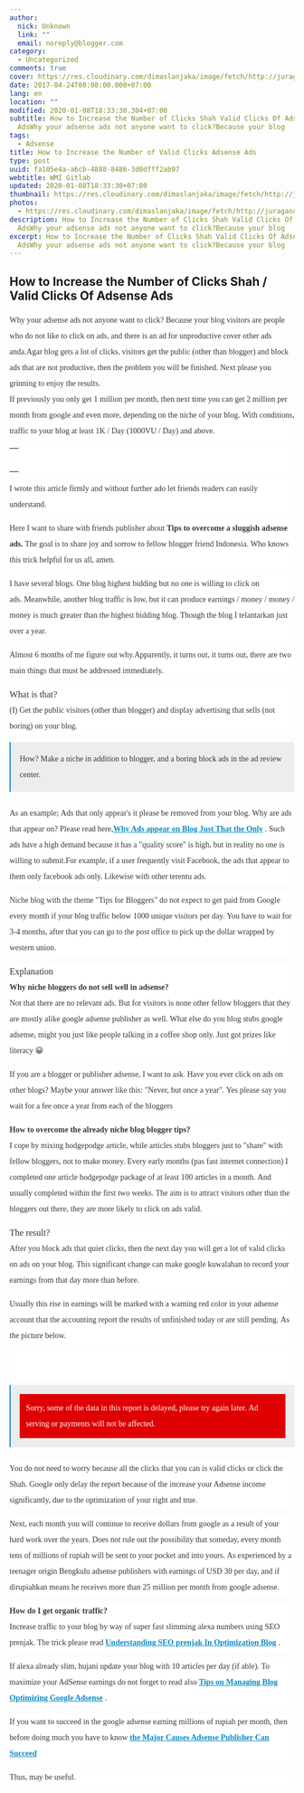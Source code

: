 ```yaml
---
author:
  nick: Unknown
  link: ""
  email: noreply@blogger.com
category:
  - Uncategorized
comments: true
cover: https://res.cloudinary.com/dimaslanjaka/image/fetch/http://juragancipir.com/wp-content/uploads/2013/12/Halo-adsense-300x300.jpg
date: 2017-04-24T08:08:00.000+07:00
lang: en
location: ""
modified: 2020-01-08T18:33:30.304+07:00
subtitle: How to Increase the Number of Clicks Shah Valid Clicks Of Adsense
  AdsWhy your adsense ads not anyone want to click?Because your blog
tags:
  - Adsense
title: How to Increase the Number of Valid Clicks Adsense Ads
type: post
uuid: fa105e4a-a6cb-4888-8486-3d0dfff2ab97
webtitle: WMI Gitlab
updated: 2020-01-08T18:33:30+07:00
thumbnail: https://res.cloudinary.com/dimaslanjaka/image/fetch/http://juragancipir.com/wp-content/uploads/2013/12/Halo-adsense-300x300.jpg
photos:
  - https://res.cloudinary.com/dimaslanjaka/image/fetch/http://juragancipir.com/wp-content/uploads/2013/12/Halo-adsense-300x300.jpg
description: How to Increase the Number of Clicks Shah Valid Clicks Of Adsense
  AdsWhy your adsense ads not anyone want to click?Because your blog
excerpt: How to Increase the Number of Clicks Shah Valid Clicks Of Adsense
  AdsWhy your adsense ads not anyone want to click?Because your blog
---
```


<div dir="ltr" style="text-align: left;" trbidi="on"><h2>How to Increase the Number of Clicks Shah / Valid Clicks Of Adsense Ads</h2><div><span class="notranslate" style="background-color: white; color: #353535; font-family: &quot;merriweather&quot; , &quot;times new roman&quot; , &quot;times&quot; , serif; line-height: 28px;">Why your adsense ads not anyone want to click?</span><span style="background-color: white; color: #353535; font-family: &quot;merriweather&quot; , &quot;times new roman&quot; , &quot;times&quot; , serif; line-height: 28px;">&nbsp;</span><span class="notranslate" style="background-color: white; color: #353535; font-family: &quot;merriweather&quot; , &quot;times new roman&quot; , &quot;times&quot; , serif; line-height: 28px;">Because your blog visitors are people who do not like to click on ads, and there is an ad for unproductive cover other ads anda.Agar blog gets a lot of clicks, visitors get the public (other than blogger) and block ads that are not productive, then the problem you will be finished.</span><span style="background-color: white; color: #353535; font-family: &quot;merriweather&quot; , &quot;times new roman&quot; , &quot;times&quot; , serif; line-height: 28px;">&nbsp;</span><span class="notranslate" style="background-color: white; color: #353535; font-family: &quot;merriweather&quot; , &quot;times new roman&quot; , &quot;times&quot; , serif; line-height: 28px;">Next please you grinning to enjoy the results.</span><span style="background-color: white; color: #353535; font-family: &quot;merriweather&quot; , &quot;times new roman&quot; , &quot;times&quot; , serif; line-height: 28px;"></span><br><div style="background-color: white; color: #353535; font-family: Merriweather, 'Times New Roman', Times, serif; line-height: 28px; margin-bottom: 1em; padding: 0px;"><span class="notranslate">If previously you only get 1 million per month, then next time you can get 2 million per month from google and even more, depending on the niche of your blog.</span>&nbsp;<span class="notranslate">With conditions, traffic to your blog at least 1K / Day (1000VU / Day) and above.</span></div><table cellpadding="0" cellspacing="0" class="amp-wp-inline-e8473eaef17a742db2044c0d823a7b28" style="background-color: white; color: #353535; font-family: Merriweather, 'Times New Roman', Times, serif; line-height: 28px; margin-left: auto; margin-right: auto; text-align: center;"><tbody><tr><td class="amp-wp-inline-2f0158eb062d1ac553a7edcb8a744628"><amp-img alt="" class="amp-wp-enforced-sizes i-amphtml-element i-amphtml-layout-responsive i-amphtml-layout-size-defined i-amphtml-layout" height="400" sizes="(min-width: 400px) 400px, 100vw" src="https://res.cloudinary.com/dimaslanjaka/image/fetch/http://juragancipir.com/wp-content/uploads/2013/12/Halo-adsense-300x300.jpg"><img alt="" class="i-amphtml-fill-content i-amphtml-replaced-content" src="https://res.cloudinary.com/dimaslanjaka/image/fetch/http://juragancipir.com/wp-content/uploads/2013/12/Halo-adsense-300x300.jpg"></amp-img><br><div class="quads-location quads-ad4" id="quads-ad4"></div></td></tr><tr><td class="amp-wp-inline-2f0158eb062d1ac553a7edcb8a744628"><br></td></tr></tbody></table><div style="background-color: white; color: #353535; font-family: Merriweather, 'Times New Roman', Times, serif; line-height: 28px; margin-bottom: 1em; padding: 0px;"><span class="notranslate">I wrote this article firmly and without further ado let friends readers can easily understand.</span></div><div style="background-color: white; color: #353535; font-family: Merriweather, 'Times New Roman', Times, serif; line-height: 28px; margin-bottom: 1em; padding: 0px;"><span class="notranslate">Here I want to share with friends publisher about&nbsp;<b>Tips to overcome a sluggish adsense ads.</b></span>&nbsp;<span class="notranslate">The goal is to share joy and sorrow to fellow blogger friend Indonesia.</span>&nbsp;<span class="notranslate">Who knows this trick helpful for us all, amen.</span></div><div style="background-color: white; color: #353535; font-family: Merriweather, 'Times New Roman', Times, serif; line-height: 28px; margin-bottom: 1em; padding: 0px;"><span class="notranslate">I have several blogs.</span>&nbsp;<span class="notranslate">One blog highest bidding but no one is willing to click on ads.</span>&nbsp;<span class="notranslate">Meanwhile, another blog traffic is low, but it can produce earnings / money / money / money is much greater than the highest bidding blog.</span>&nbsp;<span class="notranslate">Though the blog I telantarkan just over a year.</span></div><div style="background-color: white; color: #353535; font-family: Merriweather, 'Times New Roman', Times, serif; line-height: 28px; margin-bottom: 1em; padding: 0px;"><span class="notranslate">Almost 6 months of me figure out why.</span><span class="notranslate">Apparently, it turns out, it turns out, there are two main things that must be addressed immediately.</span></div><div style="background-color: white; color: #353535; font-family: Merriweather, 'Times New Roman', Times, serif; line-height: 28px; margin-bottom: 1em; padding: 0px;"><span class="notranslate"><span class="amp-wp-inline-e83b3001d8045eddbc5ff9e9b885e24e" style="font-size: medium;">What is that?</span></span><br><span class="notranslate">(I) Get the public visitors (other than blogger) and display advertising that sells (not boring) on ​​your blog.</span></div><blockquote style="background: rgba(127, 127, 127, 0.121569); border-left-color: rgb(10, 137, 192); border-left-style: solid; border-left-width: 2px; color: #353535; font-family: Merriweather, 'Times New Roman', Times, serif; line-height: 28px; margin: 8px 0px 24px; padding: 16px;"><div style="padding: 0px;"><span class="notranslate">How?</span>&nbsp;<span class="notranslate">Make a niche in addition to blogger, and a boring block ads in the ad review center.</span></div></blockquote><div style="background-color: white; color: #353535; font-family: Merriweather, 'Times New Roman', Times, serif; line-height: 28px; margin-bottom: 1em; padding: 0px;"><span class="notranslate">As an example;</span>&nbsp;<span class="notranslate">Ads that only appear's it please be removed from your blog.</span>&nbsp;<span class="notranslate">Why are ads that appear on?</span>&nbsp;<span class="notranslate">Please read here,<b><a href="/search?q=Why%20Ads%20appear%20on%20Blog%20Just%20That%20the%20Only" style="color: #0a89c0;" target="_blank">Why Ads appear on Blog Just That the Only</a></b>&nbsp;.</span>&nbsp;<span class="notranslate">Such ads have a high demand because it has a "quality score" is high, but in reality no one is willing to submit.</span><span class="notranslate">For example, if a user frequently visit Facebook, the ads that appear to them only facebook ads only.</span>&nbsp;<span class="notranslate">Likewise with other terentu ads.</span></div><div style="background-color: white; color: #353535; font-family: Merriweather, 'Times New Roman', Times, serif; line-height: 28px; margin-bottom: 1em; padding: 0px;"><span class="notranslate">Niche blog with the theme "Tips for Bloggers" do not expect to get paid from Google every month if your blog traffic below 1000 unique visitors per day.</span>&nbsp;<span class="notranslate">You have to wait for 3-4 months, after that you can go to the post office to pick up the dollar wrapped by western union.</span></div><div style="background-color: white; color: #353535; font-family: Merriweather, 'Times New Roman', Times, serif; line-height: 28px; margin-bottom: 1em; padding: 0px;"><span class="notranslate"><span class="amp-wp-inline-e83b3001d8045eddbc5ff9e9b885e24e" style="font-size: medium;">Explanation</span></span><br><span class="notranslate"><b>Why niche bloggers do not sell well in adsense?</b></span><br><span class="notranslate">Not that there are no relevant ads.</span>&nbsp;<span class="notranslate">But for visitors is none other fellow bloggers that they are mostly alike google adsense publisher as well.</span>&nbsp;<span class="notranslate">What else do you blog stubs google adsense, might you just like people talking in a coffee shop only.</span>&nbsp;<span class="notranslate">Just got prizes like literacy 😀</span></div><div class="quads-location quads-ad2" id="quads-ad2" style="background-color: white; color: #353535; font-family: Merriweather, 'Times New Roman', Times, serif; line-height: 28px;"></div><div style="background-color: white; color: #353535; font-family: Merriweather, 'Times New Roman', Times, serif; line-height: 28px; margin-bottom: 1em; padding: 0px;"><span class="notranslate">If you are a blogger or publisher adsense, I want to ask.</span>&nbsp;<span class="notranslate">Have you ever click on ads on other blogs?</span>&nbsp;<span class="notranslate">Maybe your answer like this: "Never, but once a year".</span>&nbsp;<span class="notranslate">Yes please say you wait for a fee once a year from each of the bloggers 🙂</span></div><div style="background-color: white; color: #353535; font-family: Merriweather, 'Times New Roman', Times, serif; line-height: 28px; margin-bottom: 1em; padding: 0px;"><span class="notranslate"><b>How to overcome the already niche blog blogger tips?</b></span><br><span class="notranslate">I cope by mixing hodgepodge article, while articles stubs bloggers just to "share" with fellow bloggers, not to make money.</span>&nbsp;<span class="notranslate">Every early months (pas fast internet connection) I completed one article hodgepodge package of at least 100 articles in a month.</span>&nbsp;<span class="notranslate">And usually completed within the first two weeks.</span>&nbsp;<span class="notranslate">The aim is to attract visitors other than the bloggers out there, they are more likely to click on ads valid.</span></div><div style="background-color: white; color: #353535; font-family: Merriweather, 'Times New Roman', Times, serif; line-height: 28px; margin-bottom: 1em; padding: 0px;"><span class="notranslate"><span class="amp-wp-inline-e83b3001d8045eddbc5ff9e9b885e24e" style="font-size: medium;">The result?</span></span><br><span class="notranslate">After you block ads that quiet clicks, then the next day you will get a lot of valid clicks on ads on your blog.</span>&nbsp;<span class="notranslate">This significant change can make google kuwalahan to record your earnings from that day more than before.</span></div><div style="background-color: white; color: #353535; font-family: Merriweather, 'Times New Roman', Times, serif; line-height: 28px; margin-bottom: 1em; padding: 0px;"><span class="notranslate">Usually this rise in earnings will be marked with a warning red color in your adsense account that the accounting report the results of unfinished today or are still pending.</span>&nbsp;<span class="notranslate">As the picture below.</span></div><div class="amp-wp-inline-4e7cf9905a12cc7ecb45883ae68f08db" style="background-color: white; clear: both; color: #353535; font-family: Merriweather, 'Times New Roman', Times, serif; line-height: 28px; text-align: center;"><amp-img alt="" class="amp-wp-enforced-sizes i-amphtml-element i-amphtml-layout-responsive i-amphtml-layout-size-defined i-amphtml-layout" height="62" sizes="(min-width: 400px) 400px, 100vw" src="https://res.cloudinary.com/dimaslanjaka/image/fetch/http://juragancipir.com/wp-content/uploads/2013/12/Laporan-AdSense-Tertunda-300x48.png"><i-amphtml-sizer style="display: block; padding-top: 50.828125px;"></i-amphtml-sizer><img alt="" class="i-amphtml-fill-content i-amphtml-replaced-content" src="https://res.cloudinary.com/dimaslanjaka/image/fetch/http://juragancipir.com/wp-content/uploads/2013/12/Laporan-AdSense-Tertunda-300x48.png"></amp-img></div><blockquote style="background: rgba(127, 127, 127, 0.121569); border-left-color: rgb(10, 137, 192); border-left-style: solid; border-left-width: 2px; color: #353535; font-family: Merriweather, 'Times New Roman', Times, serif; line-height: 28px; margin: 8px 0px 24px; padding: 16px;"><div class="amp-wp-inline-0f943abe4c9317fc9576dd0488905272" style="background-color: #df0101; border: 1px ridge rgb(223, 1, 1); padding: 10px;"><span class="notranslate"><span class="amp-wp-inline-cfe5779f64fce38d0524aa17a4d1e8d3" style="color: white;">Sorry, some of the data in this report is delayed, please try again later.</span></span>&nbsp;<span class="notranslate"><span class="amp-wp-inline-cfe5779f64fce38d0524aa17a4d1e8d3" style="color: white;">Ad serving or payments will not be affected.</span></span></div></blockquote><div style="background-color: white; color: #353535; font-family: Merriweather, 'Times New Roman', Times, serif; line-height: 28px; margin-bottom: 1em; padding: 0px;"><span class="notranslate">You do not need to worry because all the clicks that you can is valid clicks or click the Shah.</span>&nbsp;<span class="notranslate">Google only delay the report because of the increase your Adsense income significantly, due to the optimization of your right and true.</span></div><div style="background-color: white; color: #353535; font-family: Merriweather, 'Times New Roman', Times, serif; line-height: 28px; margin-bottom: 1em; padding: 0px;"><span class="notranslate">Next, each month you will continue to receive dollars from google as a result of your hard work over the years.</span>&nbsp;<span class="notranslate">Does not rule out the possibility that someday, every month tens of millions of rupiah will be sent to your pocket and into yours.</span>&nbsp;<span class="notranslate">As experienced by a teenager origin Bengkulu adsense publishers with earnings of USD 30 per day, and if dirupiahkan means he receives more than 25 million per month from google adsense.</span></div><div style="background-color: white; color: #353535; font-family: Merriweather, 'Times New Roman', Times, serif; line-height: 28px; margin-bottom: 1em; padding: 0px;"><span class="notranslate"><b>How do I get organic traffic?</b></span><br><span class="notranslate">Increase traffic to your blog by way of super fast slimming alexa numbers using SEO prenjak.</span>&nbsp;<span class="notranslate">The trick please read&nbsp;<a href="/search?q=Understanding%20SEO%20prenjak%20In%20Optimization%20Blog" style="color: #0a89c0;" target="_blank"><b>Understanding SEO prenjak In Optimization Blog</b></a>&nbsp;.</span></div><div style="background-color: white; color: #353535; font-family: Merriweather, 'Times New Roman', Times, serif; line-height: 28px; margin-bottom: 1em; padding: 0px;"><span class="notranslate">If alexa already slim, hujani update your blog with 10 articles per day (if able).</span>&nbsp;<span class="notranslate">To maximize your AdSense earnings do not forget to read also&nbsp;<b><a href="/search?q=Tips%20on%20Managing%20Blog%20Optimizing%20Google%20Adsense" style="color: #0a89c0;" target="_blank">Tips on Managing Blog Optimizing Google Adsense</a></b>&nbsp;.</span></div><div style="background-color: white; color: #353535; font-family: Merriweather, 'Times New Roman', Times, serif; line-height: 28px; margin-bottom: 1em; padding: 0px;"><span class="notranslate">If you want to succeed in the google adsense earning millions of rupiah per month, then before doing much you have to know&nbsp;<b><a href="/search?q=the%20Major%20Causes%20Adsense%20Publisher%20Can%20Succeed" style="color: #0a89c0;" target="_blank">the Major Causes Adsense Publisher Can Succeed</a></b></span></div><div style="background-color: white; color: #353535; font-family: Merriweather, 'Times New Roman', Times, serif; line-height: 28px; margin-bottom: 1em; padding: 0px;"><span class="notranslate">Thus, may be useful.</span></div></div></div>